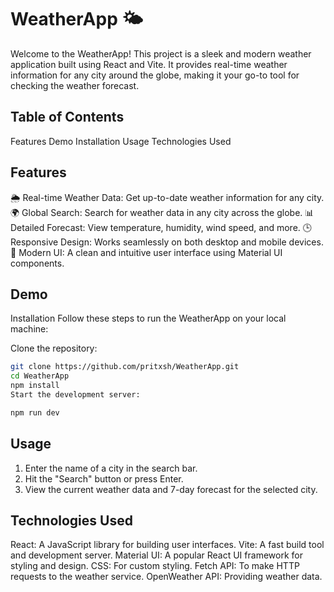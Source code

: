 # WeatherApp 🌤️

Welcome to the WeatherApp! This project is a sleek and modern weather application built using React and Vite. It provides real-time weather information for any city around the globe, making it your go-to tool for checking the weather forecast.

## Table of Contents

Features
Demo
Installation
Usage
Technologies Used

## Features

🌦️ Real-time Weather Data: Get up-to-date weather information for any city.
🌍 Global Search: Search for weather data in any city across the globe.
📊 Detailed Forecast: View temperature, humidity, wind speed, and more.
🕒 Responsive Design: Works seamlessly on both desktop and mobile devices.
🎨 Modern UI: A clean and intuitive user interface using Material UI components.

## Demo

Installation
Follow these steps to run the WeatherApp on your local machine:

Clone the repository:

```bash
git clone https://github.com/pritxsh/WeatherApp.git
cd WeatherApp
npm install
Start the development server:
```

```bash
npm run dev
```

## Usage

1. Enter the name of a city in the search bar.
2. Hit the "Search" button or press Enter.
3. View the current weather data and 7-day forecast for the selected city.

## Technologies Used

React: A JavaScript library for building user interfaces.
Vite: A fast build tool and development server.
Material UI: A popular React UI framework for styling and design.
CSS: For custom styling.
Fetch API: To make HTTP requests to the weather service.
OpenWeather API: Providing weather data.
